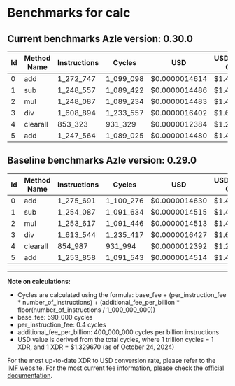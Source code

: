 # Benchmarks for calc

## Current benchmarks Azle version: 0.30.0

| Id  | Method Name | Instructions | Cycles    | USD           | USD/Million Calls | Change                            |
| --- | ----------- | ------------ | --------- | ------------- | ----------------- | --------------------------------- |
| 0   | add         | 1_272_747    | 1_099_098 | $0.0000014614 | $1.46             | <font color="green">-2_944</font> |
| 1   | sub         | 1_248_557    | 1_089_422 | $0.0000014486 | $1.44             | <font color="green">-5_530</font> |
| 2   | mul         | 1_248_087    | 1_089_234 | $0.0000014483 | $1.44             | <font color="green">-5_530</font> |
| 3   | div         | 1_608_894    | 1_233_557 | $0.0000016402 | $1.64             | <font color="green">-4_650</font> |
| 4   | clearall    | 853_323      | 931_329   | $0.0000012384 | $1.23             | <font color="green">-1_664</font> |
| 5   | add         | 1_247_564    | 1_089_025 | $0.0000014480 | $1.44             | <font color="green">-6_294</font> |

## Baseline benchmarks Azle version: 0.29.0

| Id  | Method Name | Instructions | Cycles    | USD           | USD/Million Calls |
| --- | ----------- | ------------ | --------- | ------------- | ----------------- |
| 0   | add         | 1_275_691    | 1_100_276 | $0.0000014630 | $1.46             |
| 1   | sub         | 1_254_087    | 1_091_634 | $0.0000014515 | $1.45             |
| 2   | mul         | 1_253_617    | 1_091_446 | $0.0000014513 | $1.45             |
| 3   | div         | 1_613_544    | 1_235_417 | $0.0000016427 | $1.64             |
| 4   | clearall    | 854_987      | 931_994   | $0.0000012392 | $1.23             |
| 5   | add         | 1_253_858    | 1_091_543 | $0.0000014514 | $1.45             |

---

**Note on calculations:**

- Cycles are calculated using the formula: base_fee + (per_instruction_fee \* number_of_instructions) + (additional_fee_per_billion \* floor(number_of_instructions / 1_000_000_000))
- base_fee: 590_000 cycles
- per_instruction_fee: 0.4 cycles
- additional_fee_per_billion: 400_000_000 cycles per billion instructions
- USD value is derived from the total cycles, where 1 trillion cycles = 1 XDR, and 1 XDR = $1.329670 (as of October 24, 2024)

For the most up-to-date XDR to USD conversion rate, please refer to the [IMF website](https://www.imf.org/external/np/fin/data/rms_sdrv.aspx).
For the most current fee information, please check the [official documentation](https://internetcomputer.org/docs/current/developer-docs/gas-cost#execution).

